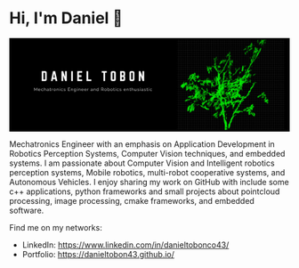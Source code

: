 # Hi, I'm Daniel 👋
<img src="./banner.png" align="center"><br>

Mechatronics Engineer with an emphasis on Application Development in Robotics Perception Systems, Computer Vision techniques, and embedded systems. I am passionate about Computer Vision and Intelligent robotics perception systems, Mobile robotics, multi-robot cooperative systems, and Autonomous Vehicles. I enjoy sharing my work on GitHub with include some c++ applications, python frameworks and small projects about pointcloud processing, image processing, cmake frameworks, and embedded software. 

Find me on my networks:

- LinkedIn: https://www.linkedin.com/in/danieltobonco43/
- Portfolio: https://danieltobon43.github.io/


<!--
**danielTobon43/danielTobon43** is a ✨ _special_ ✨ repository because its `README.md` (this file) appears on your GitHub profile.

Here are some ideas to get you started:

- 🔭 I’m currently working on ...
- 🌱 I’m currently learning ...
- 👯 I’m looking to collaborate on ...
- 🤔 I’m looking for help with ...
- 💬 Ask me about ...
- 📫 How to reach me: ...
- 😄 Pronouns: ...
- ⚡ Fun fact: ...
-->
